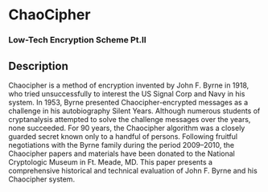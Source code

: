 # ChaoCipher
### Low-Tech Encryption Scheme Pt.II

## Description

Chaocipher is a method of encryption invented by John F. Byrne in 1918, who tried unsuccessfully to interest the US Signal Corp and Navy in his system. In 1953, Byrne presented Chaocipher-encrypted messages as a challenge in his autobiography Silent Years. Although numerous students of cryptanalysis attempted to solve the challenge messages over the years, none succeeded. For 90 years, the Chaocipher algorithm was a closely guarded secret known only to a handful of persons. Following fruitful negotiations with the Byrne family during the period 2009–2010, the Chaocipher papers and materials have been donated to the National Cryptologic Museum in Ft. Meade, MD. This paper presents a comprehensive historical and technical evaluation of John F. Byrne and his Chaocipher system.

